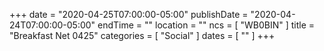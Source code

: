 +++
date = "2020-04-25T07:00:00-05:00"
publishDate = "2020-04-24T07:00:00-05:00"
endTime = ""
location = ""
ncs = [ "WB0BIN" ]
title = "Breakfast Net 0425"
categories = [ "Social" ]
dates = [ "" ]
+++
